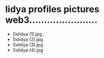# lidya profiles pictures web3.......................
- 0xlidya (1).jpg..
- 0xlidya (2).jpg
- 0xlidya (3).jpg
- 0xlidya (4).jpg
